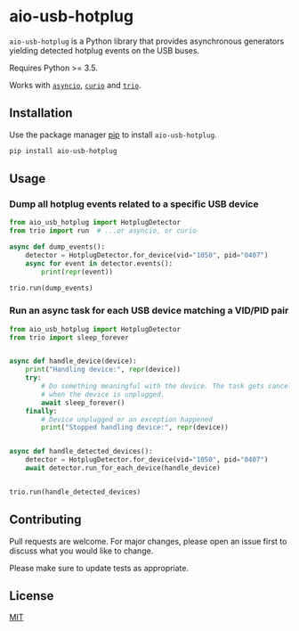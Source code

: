 # aio-usb-hotplug

`aio-usb-hotplug` is a Python library that provides asynchronous generators
yielding detected hotplug events on the USB buses.

Requires Python >= 3.5.

Works with [`asyncio`](https://docs.python.org/3/library/asyncio.html),
[`curio`](https://curio.readthedocs.io/en/latest/) and
[`trio`](https://trio.readthedocs.io/en/stable/).

## Installation

Use the package manager [pip](https://pip.pypa.io/en/stable/) to install
`aio-usb-hotplug`.

```bash
pip install aio-usb-hotplug
```

## Usage

### Dump all hotplug events related to a specific USB device

```python
from aio_usb_hotplug import HotplugDetector
from trio import run  # ...or asyncio, or curio

async def dump_events():
    detector = HotplugDetector.for_device(vid="1050", pid="0407")
    async for event in detector.events():
        print(repr(event))

trio.run(dump_events)
```

### Run an async task for each USB device matching a VID/PID pair

```python
from aio_usb_hotplug import HotplugDetector
from trio import sleep_forever


async def handle_device(device):
    print("Handling device:", repr(device))
    try:
        # Do something meaningful with the device. The task gets cancelled
        # when the device is unplugged.
        await sleep_forever()
    finally:
        # Device unplugged or an exception happened
        print("Stopped handling device:", repr(device))


async def handle_detected_devices():
    detector = HotplugDetector.for_device(vid="1050", pid="0407")
    await detector.run_for_each_device(handle_device)


trio.run(handle_detected_devices)
```

## Contributing

Pull requests are welcome. For major changes, please open an issue first to
discuss what you would like to change.

Please make sure to update tests as appropriate.

## License

[MIT](https://choosealicense.com/licenses/mit/)
